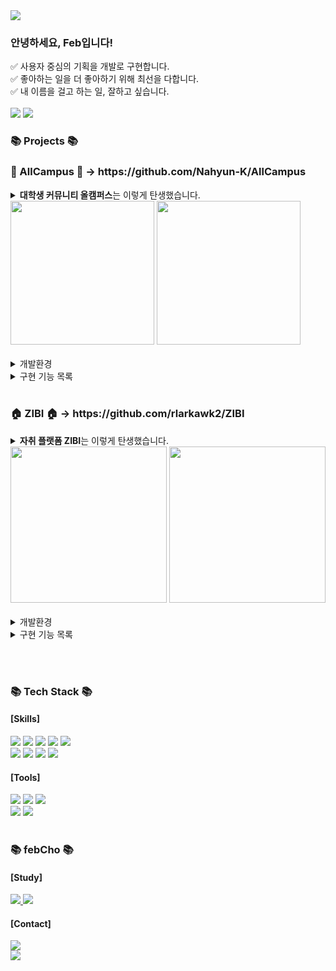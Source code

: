 <!--header-->
<img src="https://capsule-render.vercel.app/api?type=Waving&color=99a0ff&height=100&section=header&text=Feb%20project-Fav!&fontSize=40&fontColor=4b3f5e&fontAlign=80" />

<!--summary-->
<h3>안녕하세요, Feb입니다!</h3>
<div>
  ✅ 사용자 중심의 기획을 개발로 구현합니다.<br>
  ✅ 좋아하는 일을 더 좋아하기 위해 최선을 다합니다.<br>
  ✅ 내 이름을 걸고 하는 일, 잘하고 싶습니다.
</div>
<br>
<img src="https://github-readme-stats.vercel.app/api/top-langs/?username=febCho&show_icons=true&theme=graywhite">
<img src="https://velog-readme-stats.vercel.app/api?name=d_isbetterthan_p">

<!--project-->
<br>
<h3>📚 Projects 📚</h3>
<h3>🏫 AllCampus 🏫 → https://github.com/Nahyun-K/AllCampus</h3>
<details>
  <summary>
    <b>대학생 커뮤니티 올캠퍼스</b>는 이렇게 탄생했습니다.
  </summary>
  <br>
  기능별로 세분화된 무수히 많은 웹 사이트, 정보의 홍수 속에서 어떤 정보를 어떻게 얻어야 할지 고민인 대학생들을 위해<br>
  하나의 사이트만으로 대학 생활을 마스터 할 수 있도록 다양한 정보를 제공합니다.<br>
  <b>'우리가 만들어가는, 모두를 위한 대학 생활'</b>이라는 브랜드 슬로건 하에<br>
  학생들이 주도하는 대학 커뮤니티로서 학생들이 안전하게 대화를 나눌 수 있는 장을 마련하고자 합니다.
</details>
<img src="https://github.com/febCho/projectFav/assets/144503463/2119f884-8ea9-4ea4-84e5-b88b7c1e5e15" height="230">
<img src="https://github.com/febCho/projectFav/assets/144503463/3b155692-7338-4d98-898f-c6a4528d8d0d" height="230">
<br><br>
<details>
  <summary>
    개발환경
  </summary>
  <div>
    <br>
    □ 개발 OS : Windows 10 64bit<br>
    □ DBMS : Oracle<br>
    □ 개발도구 : Eclipse<br>
    □ 서버 : Apache Tomcat v9.0<br>
    □ 개발 언어 : Java, HTML5, CSS, Javascript, jQuery, SQL<br>
    □ View Tool : Chrome<br>
  </div>
</details>
<details>
  <summary>
    구현 기능 목록
  </summary>
  <div>
    <br>
    0. 사이트 소개<br>
    1. 회원가입<br>
    2. 로그인/아이디 및 비밀번호 찾기<br>
    3. 메인 : 인증/비인증/관리자<br>
    4. MY페이지<br>
    5. 시간표<br>
    6. 강의평<br>
    7. 게시판<br>
    8. 책방<br>
    9. 학점 계산기<br>
    10. 공지사항 및 FAQ<br>
    11. 관리자<br>
  </div>
</details>
<br>
<h3>🏠 ZIBI 🏠 → https://github.com/rlarkawk2/ZIBI</h3>
<details>
  <summary>
    <b>자취 플랫폼 ZIBI</b>는 이렇게 탄생했습니다.
  </summary>
  <br>
  생각했던 것보다 좁고 낯설기만 한 자취방.<br>
  안식처가 되어야 할 공간은 어느새 집이 아닌 방으로 칭해지며 고향 집과 비교되곤 합니다.<br>
  우리는 그렇게 자취를 시작한 집에 애착을 갖지 못하고 있는 수많은 자취인들을 위해<br>
  1인 가구에 필요한 정보를 한 데 모은 플랫폼이 필요하다고 생각했습니다.<br>
  자취 기능들을 한 데 모아 <b>아직 낯설기만 한 ‘방’이 포근한 ‘집’이 될 수 있도록 돕기 위해</b> ‘ZIBI(집이 될래)’가 탄생했습니다.
</details>
<img src="https://github.com/febCho/projectFav/assets/144503463/0e0af369-8e00-40b5-a488-896c6c0d54a5" height="250">
<img src="https://github.com/febCho/projectFav/assets/144503463/0245c64c-4724-456e-94ea-1e41f108d859" height="250">
<br><br>
<details>
  <summary>
    개발환경
  </summary>
  <div>
    <br>
    □ 개발 OS : Windows 10 64bit<br>
    □ DBMS : Oracle<br>
    □ 개발도구 : Eclipse<br>
    □ 서버 : Apache Tomcat v9.0<br>
    □ Tool : Egov Spring Boot Framework<br>
    □ 개발 언어 : Java, HTML5, CSS, Javascript, jQuery, SQL<br>
    □ UML : StarUML<br>
    □ View Tool : Chrome<br>
  </div>
</details>
<details>
  <summary>
    구현 기능 목록
  </summary>
  <div>
    <br>
    1. 회원가입<br>
    2. 로그인/비밀번호 찾기<br>
    3. 메인 및 메뉴 : 일반/관리자<br>
    4. MY페이지/관리자 페이지/공개 프로필<br>
    5. 영화 예매<br>
    6. 채팅<br>
    7. 중고거래<br>
    8. 소모임 예약<br>
    9. 재능기부<br>
    10. 1인 가구 정보<br>
    11. 커뮤니티<br>
    12. 관리자<br>
  </div>
</details>
  
<!--badge-->
<br><br>
<div>
  <h3>📚 Tech Stack 📚</h3>
  <h4>[Skills]</h4>
</div>
<div>
	<img src="https://img.shields.io/badge/Java-ED8B00?style=for-the-badge&logo=openjdk&logoColor=white">
	<img src="https://img.shields.io/badge/HTML5-E34F26?style=for-the-badge&logo=html5&logoColor=white">
	<img src="https://img.shields.io/badge/CSS3-1572B6?style=for-the-badge&logo=css3&logoColor=white">
  <img src="https://img.shields.io/badge/JavaScript-F7DF1E?style=for-the-badge&logo=JavaScript&logoColor=white">
	<img src="https://img.shields.io/badge/jQuery-0769AD?style=for-the-badge&logo=jquery&logoColor=white">
  <br>
  <img src="https://img.shields.io/badge/Spring-6DB33F?style=for-the-badge&logo=spring&logoColor=white">
	<img src="https://img.shields.io/badge/Bootstrap-563D7C?style=for-the-badge&logo=bootstrap&logoColor=white">
  <img src="https://img.shields.io/badge/Mybatis-000000?style=for-the-badge&logo=Fluentd&logoColor=white" />
  <img src="https://img.shields.io/badge/Oracle-F80000?style=for-the-badge&logo=Oracle&logoColor=white">
</div>
<div>
  <h4>[Tools]</h4>
</div>
<div>
  <img src="https://img.shields.io/badge/Eclipse%20IDE-2C2255?style=for-the-badge&logo=EclipseIDE&logoColor=white" />
  <img src="https://img.shields.io/badge/AWS-232F3E?style=for-the-badge&logo=AmazonAWS&logoColor=white" />
  <img src="https://img.shields.io/badge/Tomcat-F8DC75?style=for-the-badge&logo=ApacheTomcat&logoColor=white" />
  <br>
  <img src="https://img.shields.io/badge/GitHub-100000?style=for-the-badge&logo=github&logoColor=white">
  <img src="https://img.shields.io/badge/Elastic_Search-005571?style=for-the-badge&logo=elasticsearch&logoColor=white">
</div>
<br>
<div>
  <h3>📚 febCho 📚</h3>
  <h4>[Study]</h4>
</div>
<div>
  <a href="https://velog.io/@d_isbetterthan_p">
    <img src="https://img.shields.io/badge/Tech%20Blog-30B980?style=for-the-badge&logo=Blogger&logoColor=white"/>
  </a>
  <a href="#">
    <img src="https://img.shields.io/badge/Notion-000000?style=for-the-badge&logo=Notion&logoColor=white" />
  </a>
 </div>
 <div>
   <h4>[Contact]</h4>
 </div>
 <div>
  <a href="mailto:rema1ny0un9@gmail.com">
    <img src="https://img.shields.io/badge/GMail-D14836?style=for-the-badge&logo=Gmail&logoColor=white" />
  </a>
 </div>

<!--footer-->
<img src="https://capsule-render.vercel.app/api?type=Waving&color=99a0ff&height=100&section=footer"/>
